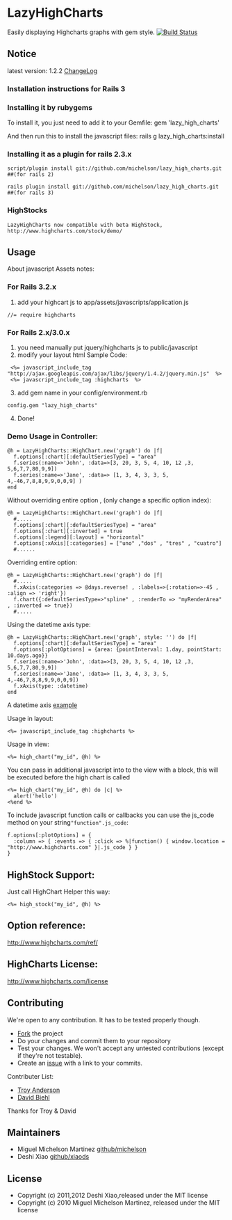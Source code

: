 # LazyHighCharts

Easily displaying Highcharts graphs with gem style.
[![Build Status](https://secure.travis-ci.org/michelson/lazy_high_charts.png)](http://travis-ci.org/michelson/lazy_high_charts)

## Notice
latest version: 1.2.2
[ChangeLog](https://github.com/xiaods/lazy_high_charts/blob/master/CHANGELOG.md)

### Installation instructions for Rails 3

### Installing it by rubygems
To install it, you just need to add it to your Gemfile:
    gem 'lazy_high_charts'

And then run this to install the javascript files:
    rails g lazy_high_charts:install

### Installing it as a plugin for rails 2.3.x

    script/plugin install git://github.com/michelson/lazy_high_charts.git ##(for rails 2)

    rails plugin install git://github.com/michelson/lazy_high_charts.git  ##(for rails 3)

### HighStocks
    LazyHighCharts now compatible with beta HighStock, http://www.highcharts.com/stock/demo/

## Usage

About javascript Assets notes:

### For Rails 3.2.x
1. add your highcart js to app/assets/javascripts/application.js
````
//= require highcharts
````

### For Rails 2.x/3.0.x
 
1. you need manually put jquery/highcharts js to public/javascript
2. modify your layout html
   Sample Code:
  ````
   <%= javascript_include_tag "http://ajax.googleapis.com/ajax/libs/jquery/1.4.2/jquery.min.js"  %>
   <%= javascript_include_tag :highcharts  %>
  ````

3. add gem name in your config/environment.rb
````
config.gem "lazy_high_charts"
````
4. Done!

### Demo Usage in Controller:
````
@h = LazyHighCharts::HighChart.new('graph') do |f|
  f.options[:chart][:defaultSeriesType] = "area"
  f.series(:name=>'John', :data=>[3, 20, 3, 5, 4, 10, 12 ,3, 5,6,7,7,80,9,9])
  f.series(:name=>'Jane', :data=> [1, 3, 4, 3, 3, 5, 4,-46,7,8,8,9,9,0,0,9] )
end
````

Without overriding entire option , (only change a specific option index):

````
@h = LazyHighCharts::HighChart.new('graph') do |f|
  #.....
  f.options[:chart][:defaultSeriesType] = "area"
  f.options[:chart][:inverted] = true
  f.options[:legend][:layout] = "horizontal"
  f.options[:xAxis][:categories] = ["uno" ,"dos" , "tres" , "cuatro"]
  #......
````

Overriding entire option:

````
@h = LazyHighCharts::HighChart.new('graph') do |f|
  #.....
  f.xAxis(:categories => @days.reverse! , :labels=>{:rotation=>-45 , :align => 'right'})
  f.chart({:defaultSeriesType=>"spline" , :renderTo => "myRenderArea" , :inverted => true})
  #.....
````

Using the datetime axis type:

````
@h = LazyHighCharts::HighChart.new('graph', style: '') do |f|
  f.options[:chart][:defaultSeriesType] = "area"
  f.options[:plotOptions] = {area: {pointInterval: 1.day, pointStart: 10.days.ago}}
  f.series(:name=>'John', :data=>[3, 20, 3, 5, 4, 10, 12 ,3, 5,6,7,7,80,9,9])
  f.series(:name=>'Jane', :data=> [1, 3, 4, 3, 3, 5, 4,-46,7,8,8,9,9,0,0,9])
  f.xAxis(type: :datetime)
end
````
A datetime axis [example](http://jsfiddle.net/gh/get/jquery/1.7.2/highslide-software/highcharts.com/tree/master/samples/highcharts/xaxis/type-datetime/)


Usage in layout:
````
<%= javascript_include_tag :highcharts %>
````

Usage in view:
````
<%= high_chart("my_id", @h) %>
````

You can pass in additional javascript into to the view with a block, this will be executed before the high chart is called

````
<%= high_chart("my_id", @h) do |c| %>
  alert('hello')
<%end %>
````
To include javascript function calls or callbacks you can use the js_code method on your string`"function".js_code`:

````
f.options[:plotOptions] = { 
  :column => { :events => { :click => %|function() { window.location = "http://www.highcharts.com" }|.js_code } }
}
````
      

## HighStock Support:

Just call HighChart Helper this way:
````
<%= high_stock("my_id", @h) %>
````

## Option reference:

http://www.highcharts.com/ref/

## HighCharts License:

http://www.highcharts.com/license
     

## Contributing

We're open to any contribution. It has to be tested properly though.

* [Fork](http://help.github.com/forking/) the project
* Do your changes and commit them to your repository
* Test your changes. We won't accept any untested contributions (except if they're not testable).
* Create an [issue](https://github.com/michelson/lazy_high_charts/issues) with a link to your commits.

Contributer List:
* [Troy Anderson](https://github.com/troya2)
* [David Biehl](https://github.com/lazylodr)

Thanks for Troy & David
## Maintainers
* Miguel Michelson Martinez [github/michelson](https://github.com/michelson)
* Deshi Xiao [github/xiaods](https://github.com/xiaods)

## License
* Copyright (c) 2011,2012 Deshi Xiao,released under the MIT license
* Copyright (c) 2010 Miguel Michelson Martinez, released under the MIT license
